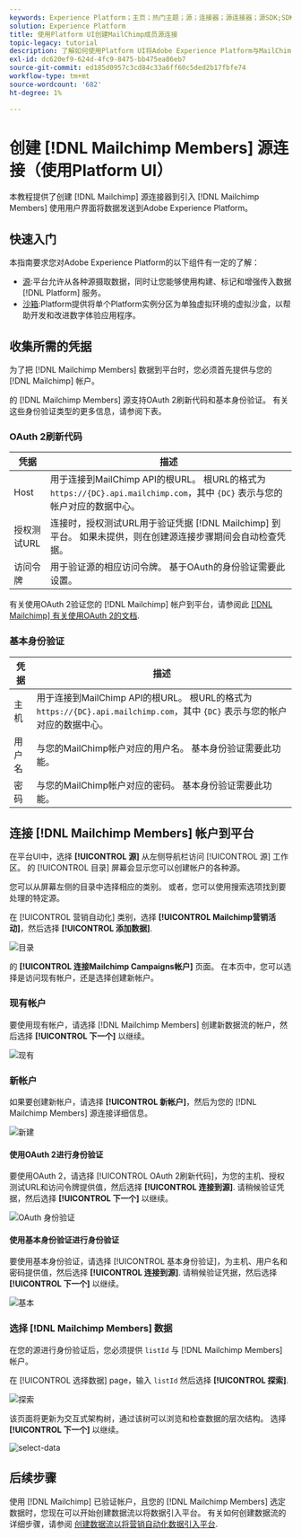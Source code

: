 ```yaml
---
keywords: Experience Platform；主页；热门主题；源；连接器；源连接器；源SDK;SDK
solution: Experience Platform
title: 使用Platform UI创建MailChimp成员源连接
topic-legacy: tutorial
description: 了解如何使用Platform UI将Adobe Experience Platform与MailChimp成员连接。
exl-id: dc620ef9-624d-4fc9-8475-bb475ea86eb7
source-git-commit: ed185d0957c3cd84c33a6ff60c5ded2b17fbfe74
workflow-type: tm+mt
source-wordcount: '682'
ht-degree: 1%

---
```


# 创建 [!DNL Mailchimp Members] 源连接（使用Platform UI）

本教程提供了创建 [!DNL Mailchimp] 源连接器到引入 [!DNL Mailchimp Members] 使用用户界面将数据发送到Adobe Experience Platform。

## 快速入门

本指南要求您对Adobe Experience Platform的以下组件有一定的了解：

* [源](../../../../home.md):平台允许从各种源摄取数据，同时让您能够使用构建、标记和增强传入数据 [!DNL Platform] 服务。
* [沙箱](../../../../../sandboxes/home.md):Platform提供将单个Platform实例分区为单独虚拟环境的虚拟沙盒，以帮助开发和改进数字体验应用程序。

## 收集所需的凭据

为了把 [!DNL Mailchimp Members] 数据到平台时，您必须首先提供与您的 [!DNL Mailchimp] 帐户。

的 [!DNL Mailchimp Members] 源支持OAuth 2刷新代码和基本身份验证。 有关这些身份验证类型的更多信息，请参阅下表。

### OAuth 2刷新代码

| 凭据 | 描述 |
| --- | --- |
| Host | 用于连接到MailChimp API的根URL。 根URL的格式为 `https://{DC}.api.mailchimp.com`，其中 `{DC}` 表示与您的帐户对应的数据中心。 |
| 授权测试URL | 连接时，授权测试URL用于验证凭据 [!DNL Mailchimp] 到平台。 如果未提供，则在创建源连接步骤期间会自动检查凭据。 |
| 访问令牌 | 用于验证源的相应访问令牌。 基于OAuth的身份验证需要此设置。 |

有关使用OAuth 2验证您的 [!DNL Mailchimp] 帐户到平台，请参阅此 [[!DNL Mailchimp] 有关使用OAuth 2的文档](https://mailchimp.com/developer/marketing/guides/access-user-data-oauth-2/).

### 基本身份验证

| 凭据 | 描述 |
| --- | --- |
| 主机 | 用于连接到MailChimp API的根URL。 根URL的格式为 `https://{DC}.api.mailchimp.com`，其中 `{DC}` 表示与您的帐户对应的数据中心。 |
| 用户名 | 与您的MailChimp帐户对应的用户名。 基本身份验证需要此功能。 |
| 密码 | 与您的MailChimp帐户对应的密码。 基本身份验证需要此功能。 |

## 连接 [!DNL Mailchimp Members] 帐户到平台

在平台UI中，选择 **[!UICONTROL 源]** 从左侧导航栏访问 [!UICONTROL 源] 工作区。 的 [!UICONTROL 目录] 屏幕会显示您可以创建帐户的各种源。

您可以从屏幕左侧的目录中选择相应的类别。 或者，您可以使用搜索选项找到要处理的特定源。

在 [!UICONTROL 营销自动化] 类别，选择 **[!UICONTROL Mailchimp营销活动]**，然后选择 **[!UICONTROL 添加数据]**.

![目录](../../../../images/tutorials/create/mailchimp-members/catalog.png)

的 **[!UICONTROL 连接Mailchimp Campaigns帐户]** 页面。 在本页中，您可以选择是访问现有帐户，还是选择创建新帐户。

### 现有帐户

要使用现有帐户，请选择 [!DNL Mailchimp Members] 创建新数据流的帐户，然后选择 **[!UICONTROL 下一个]** 以继续。

![现有](../../../../images/tutorials/create/mailchimp-members/existing.png)

### 新帐户

如果要创建新帐户，请选择 **[!UICONTROL 新帐户]**，然后为您的 [!DNL Mailchimp Members] 源连接详细信息。

![新建](../../../../images/tutorials/create/mailchimp-members/new.png)


#### 使用OAuth 2进行身份验证

要使用OAuth 2，请选择 [!UICONTROL OAuth 2刷新代码]，为您的主机、授权测试URL和访问令牌提供值，然后选择 **[!UICONTROL 连接到源]**. 请稍候验证凭据，然后选择 **[!UICONTROL 下一个]** 以继续。

![OAuth 身份验证](../../../../images/tutorials/create/mailchimp-members/oauth.png)

#### 使用基本身份验证进行身份验证

要使用基本身份验证，请选择 [!UICONTROL 基本身份验证]，为主机、用户名和密码提供值，然后选择 **[!UICONTROL 连接到源]**. 请稍候验证凭据，然后选择 **[!UICONTROL 下一个]** 以继续。

![基本](../../../../images/tutorials/create/mailchimp-members/basic.png)

### 选择 [!DNL Mailchimp Members] 数据

在您的源进行身份验证后，您必须提供 `listId` 与 [!DNL Mailchimp Members] 帐户。

在 [!UICONTROL 选择数据] page，输入 `listId` 然后选择 **[!UICONTROL 探索]**.

![探索](../../../../images/tutorials/create/mailchimp-members/explore.png)

该页面将更新为交互式架构树，通过该树可以浏览和检查数据的层次结构。 选择 **[!UICONTROL 下一个]** 以继续。

![select-data](../../../../images/tutorials/create/mailchimp-members/select-data.png)

## 后续步骤

使用 [!DNL Mailchimp] 已验证帐户，且您的 [!DNL Mailchimp Members] 选定数据时，您现在可以开始创建数据流以将数据引入平台。 有关如何创建数据流的详细步骤，请参阅 [创建数据流以将营销自动化数据引入平台](../../dataflow/marketing-automation.md).
